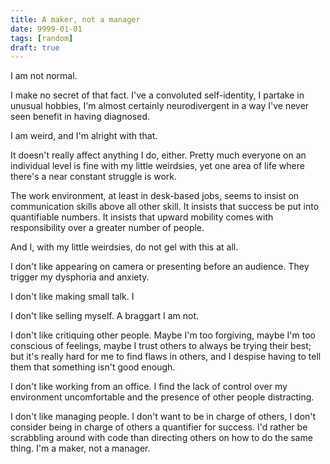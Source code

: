 ```yaml
---
title: A maker, not a manager
date: 9999-01-01
tags: [random]
draft: true
---
```


I am not normal.

I make no secret of that fact. I've a convoluted self-identity, I partake in unusual hobbies, I'm almost certainly neurodivergent in a way I've never seen benefit in having diagnosed.

I am weird, and I'm alright with that.

It doesn't really affect anything I do, either. Pretty much everyone on an individual level is fine with my little weirdsies, yet one area of life where there's a near constant struggle is work.

The work environment, at least in desk-based jobs, seems to insist on communication skills above all other skill. It insists that success be put into quantifiable numbers. It insists that upward mobility comes with responsibility over a greater number of people.

And I, with my little weirdsies, do not gel with this at all.

I don't like appearing on camera or presenting before an audience. They trigger my dysphoria and anxiety.

I don't like making small talk. I

I don't like selling myself. A braggart I am not.

I don't like critiquing other people. Maybe I'm too forgiving, maybe I'm too conscious of feelings, maybe I trust others to always be trying their best; but it's really hard for me to find flaws in others, and I despise having to tell them that something isn't good enough.

I don't like working from an office. I find the lack of control over my environment uncomfortable and the presence of other people distracting.

I don't like managing people. I don't want to be in charge of others, I don't consider being in charge of others a quantifier for success. I'd rather be scrabbling around with code than directing others on how to do the same thing. I'm a maker, not a manager.
